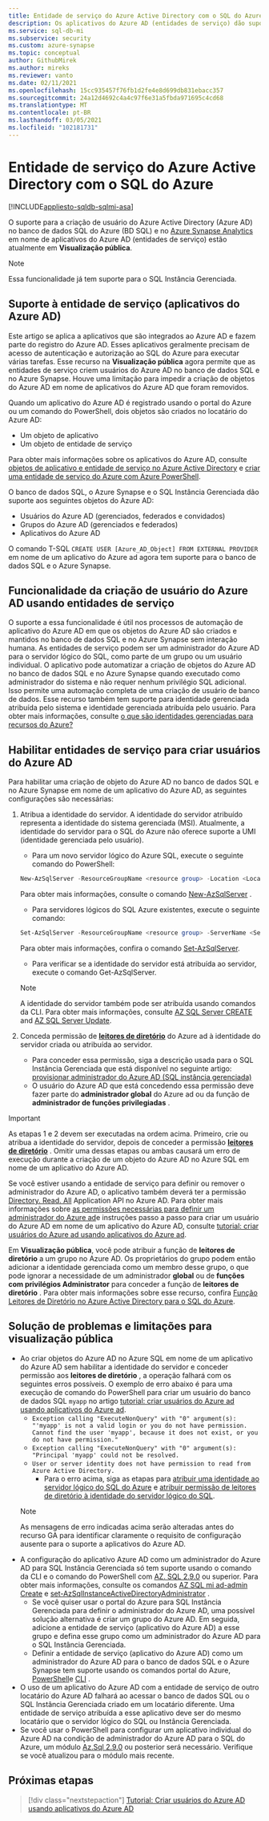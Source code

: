 ```yaml
---
title: Entidade de serviço do Azure Active Directory com o SQL do Azure
description: Os aplicativos do Azure AD (entidades de serviço) dão suporte à criação de usuário do Azure AD no banco de dados SQL do Azure, Azure SQL Instância Gerenciada e Azure Synapse Analytics
ms.service: sql-db-mi
ms.subservice: security
ms.custom: azure-synapse
ms.topic: conceptual
author: GithubMirek
ms.author: mireks
ms.reviewer: vanto
ms.date: 02/11/2021
ms.openlocfilehash: 15cc935457f76fb1d2fe4e8d699db831ebacc357
ms.sourcegitcommit: 24a12d4692c4a4c97f6e31a5fbda971695c4cd68
ms.translationtype: MT
ms.contentlocale: pt-BR
ms.lasthandoff: 03/05/2021
ms.locfileid: "102181731"
---
```

# <a name="azure-active-directory-service-principal-with-azure-sql"></a>Entidade de serviço do Azure Active Directory com o SQL do Azure

[!INCLUDE[appliesto-sqldb-sqlmi-asa](../includes/appliesto-sqldb-sqlmi-asa.md)]

O suporte para a criação de usuário do Azure Active Directory (Azure AD) no banco de dados SQL do Azure (BD SQL) e no [Azure Synapse Analytics](../../synapse-analytics/sql-data-warehouse/sql-data-warehouse-overview-what-is.md) em nome de aplicativos do Azure AD (entidades de serviço) estão atualmente em **Visualização pública**.

> [!NOTE]
> Essa funcionalidade já tem suporte para o SQL Instância Gerenciada.

## <a name="service-principal-azure-ad-applications-support"></a>Suporte à entidade de serviço (aplicativos do Azure AD)

Este artigo se aplica a aplicativos que são integrados ao Azure AD e fazem parte do registro do Azure AD. Esses aplicativos geralmente precisam de acesso de autenticação e autorização ao SQL do Azure para executar várias tarefas. Esse recurso na **Visualização pública** agora permite que as entidades de serviço criem usuários do Azure AD no banco de dados SQL e no Azure Synapse. Houve uma limitação para impedir a criação de objetos do Azure AD em nome de aplicativos do Azure AD que foram removidos.

Quando um aplicativo do Azure AD é registrado usando o portal do Azure ou um comando do PowerShell, dois objetos são criados no locatário do Azure AD:

- Um objeto de aplicativo
- Um objeto de entidade de serviço

Para obter mais informações sobre os aplicativos do Azure AD, consulte [objetos de aplicativo e entidade de serviço no Azure Active Directory](../../active-directory/develop/app-objects-and-service-principals.md) e [criar uma entidade de serviço do Azure com Azure PowerShell](/powershell/azure/create-azure-service-principal-azureps).

O banco de dados SQL, o Azure Synapse e o SQL Instância Gerenciada dão suporte aos seguintes objetos do Azure AD:

- Usuários do Azure AD (gerenciados, federados e convidados)
- Grupos do Azure AD (gerenciados e federados)
-  Aplicativos do Azure AD 

O comando T-SQL `CREATE USER [Azure_AD_Object] FROM EXTERNAL PROVIDER` em nome de um aplicativo do Azure ad agora tem suporte para o banco de dados SQL e o Azure Synapse.

## <a name="functionality-of-azure-ad-user-creation-using-service-principals"></a>Funcionalidade da criação de usuário do Azure AD usando entidades de serviço

O suporte a essa funcionalidade é útil nos processos de automação de aplicativo do Azure AD em que os objetos do Azure AD são criados e mantidos no banco de dados SQL e no Azure Synapse sem interação humana. As entidades de serviço podem ser um administrador do Azure AD para o servidor lógico do SQL, como parte de um grupo ou um usuário individual. O aplicativo pode automatizar a criação de objetos do Azure AD no banco de dados SQL e no Azure Synapse quando executado como administrador do sistema e não requer nenhum privilégio SQL adicional. Isso permite uma automação completa de uma criação de usuário de banco de dados. Esse recurso também tem suporte para identidade gerenciada atribuída pelo sistema e identidade gerenciada atribuída pelo usuário. Para obter mais informações, consulte [o que são identidades gerenciadas para recursos do Azure?](../../active-directory/managed-identities-azure-resources/overview.md)

## <a name="enable-service-principals-to-create-azure-ad-users"></a>Habilitar entidades de serviço para criar usuários do Azure AD

Para habilitar uma criação de objeto do Azure AD no banco de dados SQL e no Azure Synapse em nome de um aplicativo do Azure AD, as seguintes configurações são necessárias:

1. Atribua a identidade do servidor. A identidade do servidor atribuído representa a identidade do sistema gerenciada (MSI). Atualmente, a identidade do servidor para o SQL do Azure não oferece suporte a UMI (identidade gerenciada pelo usuário).
    - Para um novo servidor lógico do Azure SQL, execute o seguinte comando do PowerShell:
    
    ```powershell
    New-AzSqlServer -ResourceGroupName <resource group> -Location <Location name> -ServerName <Server name> -ServerVersion "12.0" -SqlAdministratorCredentials (Get-Credential) -AssignIdentity
    ```

    Para obter mais informações, consulte o comando [New-AzSqlServer](/powershell/module/az.sql/new-azsqlserver) .

    - Para servidores lógicos do SQL Azure existentes, execute o seguinte comando:
    
    ```powershell
    Set-AzSqlServer -ResourceGroupName <resource group> -ServerName <Server name> -AssignIdentity
    ```

    Para obter mais informações, confira o comando [Set-AzSqlServer](/powershell/module/az.sql/set-azsqlserver).

    - Para verificar se a identidade do servidor está atribuída ao servidor, execute o comando Get-AzSqlServer.

    > [!NOTE]
    > A identidade do servidor também pode ser atribuída usando comandos da CLI. Para obter mais informações, consulte [AZ SQL Server CREATE](/cli/azure/sql/server#az-sql-server-create) and [AZ SQL Server Update](/cli/azure/sql/server#az-sql-server-update).

2. Conceda permissão de [**leitores de diretório**](../../active-directory/roles/permissions-reference.md#directory-readers) do Azure ad à identidade do servidor criada ou atribuída ao servidor.
    - Para conceder essa permissão, siga a descrição usada para o SQL Instância Gerenciada que está disponível no seguinte artigo: [provisionar administrador do Azure AD (SQL instância gerenciada)](authentication-aad-configure.md?tabs=azure-powershell#provision-azure-ad-admin-sql-managed-instance)
    - O usuário do Azure AD que está concedendo essa permissão deve fazer parte do **administrador global** do Azure ad ou da função de **administrador de funções privilegiadas** .

> [!IMPORTANT]
> As etapas 1 e 2 devem ser executadas na ordem acima. Primeiro, crie ou atribua a identidade do servidor, depois de conceder a permissão [**leitores de diretório**](../../active-directory/roles/permissions-reference.md#directory-readers) . Omitir uma dessas etapas ou ambas causará um erro de execução durante a criação de um objeto do Azure AD no Azure SQL em nome de um aplicativo do Azure AD.
>
> Se você estiver usando a entidade de serviço para definir ou remover o administrador do Azure AD, o aplicativo também deverá ter a permissão [Directory. Read. All](/graph/permissions-reference#application-permissions-18) Application API no Azure AD. Para obter mais informações sobre [as permissões necessárias para definir um administrador do Azure ad](authentication-aad-service-principal-tutorial.md#permissions-required-to-set-or-unset-the-azure-ad-admin)e instruções passo a passo para criar um usuário do Azure AD em nome de um aplicativo do Azure AD, consulte [tutorial: criar usuários do Azure ad usando aplicativos do Azure ad](authentication-aad-service-principal-tutorial.md).
>
> Em **Visualização pública**, você pode atribuir a função de **leitores de diretório** a um grupo no Azure AD. Os proprietários do grupo podem então adicionar a identidade gerenciada como um membro desse grupo, o que pode ignorar a necessidade de um administrador **global** ou de **funções com privilégios Administrator** para conceder a função de **leitores de diretório** . Para obter mais informações sobre esse recurso, confira [Função Leitores de Diretório no Azure Active Directory para o SQL do Azure](authentication-aad-directory-readers-role.md).

## <a name="troubleshooting-and-limitations-for-public-preview"></a>Solução de problemas e limitações para visualização pública

- Ao criar objetos do Azure AD no Azure SQL em nome de um aplicativo do Azure AD sem habilitar a identidade do servidor e conceder permissão aos **leitores de diretório** , a operação falhará com os seguintes erros possíveis. O exemplo de erro abaixo é para uma execução de comando do PowerShell para criar um usuário do banco de dados SQL `myapp` no artigo [tutorial: criar usuários do Azure ad usando aplicativos do Azure ad](authentication-aad-service-principal-tutorial.md).
    - `Exception calling "ExecuteNonQuery" with "0" argument(s): "'myapp' is not a valid login or you do not have permission. Cannot find the user 'myapp', because it does not exist, or you do not have permission."`
    - `Exception calling "ExecuteNonQuery" with "0" argument(s): "Principal 'myapp' could not be resolved.`
    - `User or server identity does not have permission to read from Azure Active Directory.`
      - Para o erro acima, siga as etapas para [atribuir uma identidade ao servidor lógico do SQL do Azure](authentication-aad-service-principal-tutorial.md#assign-an-identity-to-the-azure-sql-logical-server) e [atribuir permissão de leitores de diretório à identidade do servidor lógico do SQL](authentication-aad-service-principal-tutorial.md#assign-directory-readers-permission-to-the-sql-logical-server-identity).
    > [!NOTE]
    > As mensagens de erro indicadas acima serão alteradas antes do recurso GA para identificar claramente o requisito de configuração ausente para o suporte a aplicativos do Azure AD.
- A configuração do aplicativo Azure AD como um administrador do Azure AD para SQL Instância Gerenciada só tem suporte usando o comando da CLI e o comando do PowerShell com [AZ. SQL 2.9.0](https://www.powershellgallery.com/packages/Az.Sql/2.9.0) ou superior. Para obter mais informações, consulte os comandos [AZ SQL mi ad-admin Create](/cli/azure/sql/mi/ad-admin#az-sql-mi-ad-admin-create) e [set-AzSqlInstanceActiveDirectoryAdministrator](/powershell/module/az.sql/set-azsqlinstanceactivedirectoryadministrator) . 
    - Se você quiser usar o portal do Azure para SQL Instância Gerenciada para definir o administrador do Azure AD, uma possível solução alternativa é criar um grupo do Azure AD. Em seguida, adicione a entidade de serviço (aplicativo do Azure AD) a esse grupo e defina esse grupo como um administrador do Azure AD para o SQL Instância Gerenciada.
    - Definir a entidade de serviço (aplicativo do Azure AD) como um administrador do Azure AD para o banco de dados SQL e o Azure Synapse tem suporte usando os comandos portal do Azure, [PowerShell](authentication-aad-configure.md?tabs=azure-powershell#powershell-for-sql-database-and-azure-synapse)e [CLI](authentication-aad-configure.md?tabs=azure-cli#powershell-for-sql-database-and-azure-synapse) .
- O uso de um aplicativo do Azure AD com a entidade de serviço de outro locatário do Azure AD falhará ao acessar o banco de dados SQL ou o SQL Instância Gerenciada criado em um locatário diferente. Uma entidade de serviço atribuída a esse aplicativo deve ser do mesmo locatário que o servidor lógico do SQL ou Instância Gerenciada.
- Se você usar o PowerShell para configurar um aplicativo individual do Azure AD na condição de administrador do Azure AD para o SQL do Azure, um módulo [Az.Sql 2.9.0](https://www.powershellgallery.com/packages/Az.Sql/2.9.0) ou posterior será necessário. Verifique se você atualizou para o módulo mais recente.

## <a name="next-steps"></a>Próximas etapas

> [!div class="nextstepaction"]
> [Tutorial: Criar usuários do Azure AD usando aplicativos do Azure AD](authentication-aad-service-principal-tutorial.md)